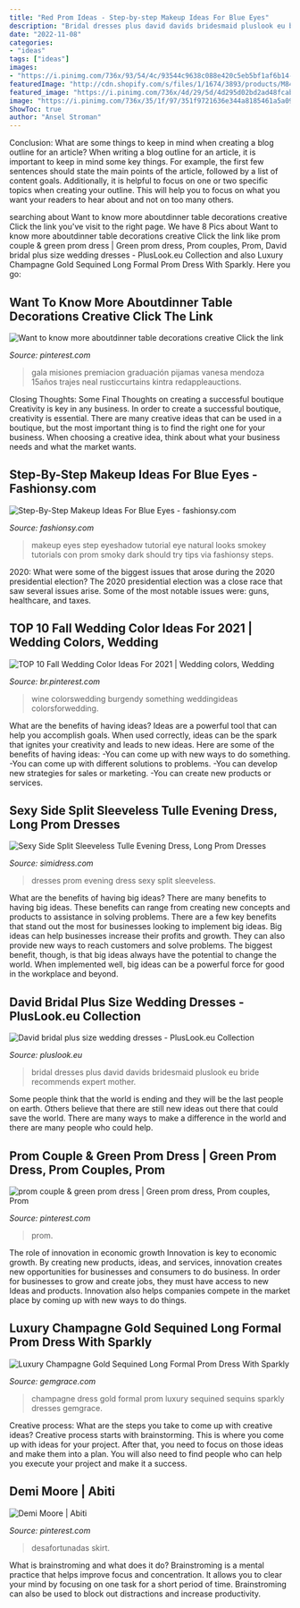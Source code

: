 ```yaml
---
title: "Red Prom Ideas - Step-by-step Makeup Ideas For Blue Eyes"
description: "Bridal dresses plus david davids bridesmaid pluslook eu bride recommends expert mother"
date: "2022-11-08"
categories:
- "ideas"
tags: ["ideas"]
images:
- "https://i.pinimg.com/736x/93/54/4c/93544c9638c088e420c5eb5bf1af6b14--demi-moore.jpg"
featuredImage: "http://cdn.shopify.com/s/files/1/1674/3893/products/M84A_1024x1024.jpg?v=1502432617"
featured_image: "https://i.pinimg.com/736x/4d/29/5d/4d295d02bd2ad48fcab14ebfe0fcaf75.jpg"
image: "https://i.pinimg.com/736x/35/1f/97/351f9721636e344a8185461a5a09a5e7.jpg"
ShowToc: true
author: "Ansel Stroman"
---
```



Conclusion: What are some things to keep in mind when creating a blog outline for an article?
When writing a blog outline for an article, it is important to keep in mind some key things. For example, the first few sentences should state the main points of the article, followed by a list of content goals. Additionally, it is helpful to focus on one or two specific topics when creating your outline. This will help you to focus on what you want your readers to hear about and not on too many others.

	

		
searching about Want to know more aboutdinner table decorations creative Click the link you've visit to the right page. We have 8 Pics about Want to know more aboutdinner table decorations creative Click the link like prom couple &amp; green prom dress | Green prom dress, Prom couples, Prom, David bridal plus size wedding dresses - PlusLook.eu Collection and also Luxury Champagne Gold Sequined Long Formal Prom Dress With Sparkly. Here you go:
		
    
## Want To Know More Aboutdinner Table Decorations Creative Click The Link

<img loading=lazy src="https://i.pinimg.com/736x/b8/a5/4f/b8a54fd8dca812e809e12f43c0648f85.jpg" onerror="this.onerror=null;this.src='https://tse2.mm.bing.net/th?id=OIP.Rmhdx_RyljbVRyd9_smwNQHaHa&amp;pid=15.1';" alt="Want to know more aboutdinner table decorations creative Click the link">

_Source: pinterest.com_

>gala misiones premiacion graduación pijamas vanesa mendoza 15años trajes neal rusticcurtains kintra redappleauctions. 

	

Closing Thoughts: Some Final Thoughts on creating a successful boutique
Creativity is key in any business. In order to create a successful boutique, creativity is essential. There are many creative ideas that can be used in a boutique, but the most important thing is to find the right one for your business. When choosing a creative idea, think about what your business needs and what the market wants.

    
## Step-By-Step Makeup Ideas For Blue Eyes - Fashionsy.com

<img loading=lazy src="http://fashionsy.com/wp-content/uploads/2014/12/day-makeup-blue-eyes.jpg" onerror="this.onerror=null;this.src='https://tse2.mm.bing.net/th?id=OIP.mAjKNCJwY9iE8PM5pSb6TQHaGD&amp;pid=15.1';" alt="Step-By-Step Makeup Ideas For Blue Eyes - fashionsy.com">

_Source: fashionsy.com_

>makeup eyes step eyeshadow tutorial eye natural looks smokey tutorials con prom smoky dark should try tips via fashionsy steps. 

	

2020: What were some of the biggest issues that arose during the 2020 presidential election?
The 2020 presidential election was a close race that saw several issues arise. Some of the most notable issues were: guns, healthcare, and taxes.

    
## TOP 10 Fall Wedding Color Ideas For 2021 | Wedding Colors, Wedding

<img loading=lazy src="https://i.pinimg.com/736x/35/1f/97/351f9721636e344a8185461a5a09a5e7.jpg" onerror="this.onerror=null;this.src='https://tse4.mm.bing.net/th?id=OIP.5nM5MH--bo8xu8qiFkR0BQHaOX&amp;pid=15.1';" alt="TOP 10 Fall Wedding Color Ideas For 2021 | Wedding colors, Wedding">

_Source: br.pinterest.com_

>wine colorswedding burgendy something weddingideas colorsforwedding. 

	

What are the benefits of having ideas?
Ideas are a powerful tool that can help you accomplish goals. When used correctly, ideas can be the spark that ignites your creativity and leads to new ideas. Here are some of the benefits of having ideas: 
-You can come up with new ways to do something. 
-You can come up with different solutions to problems. 
-You can develop new strategies for sales or marketing. 
-You can create new products or services.

    
## Sexy Side Split Sleeveless Tulle Evening Dress, Long Prom Dresses

<img loading=lazy src="http://cdn.shopify.com/s/files/1/1674/3893/products/M84A_1024x1024.jpg?v=1502432617" onerror="this.onerror=null;this.src='https://tse3.mm.bing.net/th?id=OIP.gaGJsRIE5LlfoJPXa0B4TwHaLG&amp;pid=15.1';" alt="Sexy Side Split Sleeveless Tulle Evening Dress, Long Prom Dresses">

_Source: simidress.com_

>dresses prom evening dress sexy split sleeveless. 

	

What are the benefits of having big ideas?
There are many benefits to having big ideas. These benefits can range from creating new concepts and products to assistance in solving problems. There are a few key benefits that stand out the most for businesses looking to implement big ideas. 
Big ideas can help businesses increase their profits and growth. They can also provide new ways to reach customers and solve problems. The biggest benefit, though, is that big ideas always have the potential to change the world. When implemented well, big ideas can be a powerful force for good in the workplace and beyond.

    
## David Bridal Plus Size Wedding Dresses - PlusLook.eu Collection

<img loading=lazy src="https://pluslook.eu/wp-content/uploads/418441.jpg" onerror="this.onerror=null;this.src='https://tse4.mm.bing.net/th?id=OIP.yllS_u_FpNuQhpdMOeNKWwHaMF&amp;pid=15.1';" alt="David bridal plus size wedding dresses - PlusLook.eu Collection">

_Source: pluslook.eu_

>bridal dresses plus david davids bridesmaid pluslook eu bride recommends expert mother. 

	

Some people think that the world is ending and they will be the last people on earth. Others believe that there are still new ideas out there that could save the world. There are many ways to make a difference in the world and there are many people who could help.

    
## Prom Couple &amp; Green Prom Dress | Green Prom Dress, Prom Couples, Prom

<img loading=lazy src="https://i.pinimg.com/736x/4d/29/5d/4d295d02bd2ad48fcab14ebfe0fcaf75.jpg" onerror="this.onerror=null;this.src='https://tse3.mm.bing.net/th?id=OIP.vxmChQOne32IinlW4RkSgAHaLH&amp;pid=15.1';" alt="prom couple &amp; green prom dress | Green prom dress, Prom couples, Prom">

_Source: pinterest.com_

>prom. 

	

The role of innovation in economic growth
Innovation is key to economic growth. By creating new products, ideas, and services, innovation creates new opportunities for businesses and consumers to do business. In order for businesses to grow and create jobs, they must have access to new Ideas and products. Innovation also helps companies compete in the market place by coming up with new ways to do things.

    
## Luxury Champagne Gold Sequined Long Formal Prom Dress With Sparkly

<img loading=lazy src="https://cdn77.gemgrace.com/38736-thickbox_default/luxury-champagne-gold-sequined-long-formal-prom-dress-with-sparkly-sequins.jpg" onerror="this.onerror=null;this.src='https://tse3.mm.bing.net/th?id=OIP.lGwirtOya1TfLA4SUvC0VQHaJH&amp;pid=15.1';" alt="Luxury Champagne Gold Sequined Long Formal Prom Dress With Sparkly">

_Source: gemgrace.com_

>champagne dress gold formal prom luxury sequined sequins sparkly dresses gemgrace. 

	

Creative process: What are the steps you take to come up with creative ideas?
Creative process starts with brainstorming. This is where you come up with ideas for your project. After that, you need to focus on those ideas and make them into a plan. You will also need to find people who can help you execute your project and make it a success.

    
## Demi Moore | Abiti

<img loading=lazy src="https://i.pinimg.com/736x/93/54/4c/93544c9638c088e420c5eb5bf1af6b14--demi-moore.jpg" onerror="this.onerror=null;this.src='https://tse1.mm.bing.net/th?id=OIP.8Aec7vrpQh1UoC-ERQMbJgAAAA&amp;pid=15.1';" alt="Demi Moore | Abiti">

_Source: pinterest.com_

>desafortunadas skirt. 

	

What is brainstroming and what does it do?
Brainstroming is a mental practice that helps improve focus and concentration. It allows you to clear your mind by focusing on one task for a short period of time. Brainstroming can also be used to block out distractions and increase productivity.

